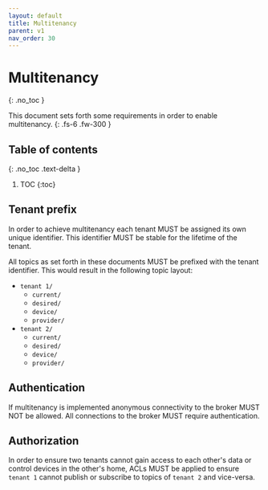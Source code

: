 ```yaml
---
layout: default
title: Multitenancy
parent: v1
nav_order: 30
---
```


# Multitenancy
{: .no_toc }

This document sets forth some requirements in order to enable multitenancy.
{: .fs-6 .fw-300 }

## Table of contents
{: .no_toc .text-delta }

1. TOC
{:toc}

## Tenant prefix

In order to achieve multitenancy each tenant MUST be assigned its own
unique identifier. This identifier MUST be stable for the lifetime of
the tenant.

All topics as set forth in these documents MUST be prefixed with the
tenant identifier. This would result in the following topic layout:

* `tenant 1/`
  * `current/`
  * `desired/`
  * `device/`
  * `provider/`
* `tenant 2/`
  * `current/`
  * `desired/`
  * `device/`
  * `provider/`

## Authentication

If multitenancy is implemented anonymous connectivity to the broker MUST NOT
be allowed. All connections to the broker MUST require authentication.

## Authorization

In order to ensure two tenants cannot gain access to each other's data or
control devices in the other's home, ACLs MUST be applied to ensure `tenant 1`
cannot publish or subscribe to topics of `tenant 2` and vice-versa.
